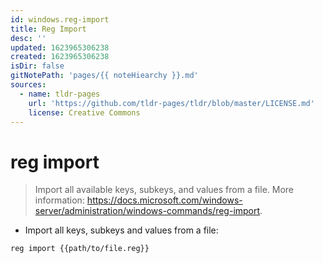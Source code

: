 ```yaml
---
id: windows.reg-import
title: Reg Import
desc: ''
updated: 1623965306238
created: 1623965306238
isDir: false
gitNotePath: 'pages/{{ noteHiearchy }}.md'
sources:
  - name: tldr-pages
    url: 'https://github.com/tldr-pages/tldr/blob/master/LICENSE.md'
    license: Creative Commons
---
```

# reg import

> Import all available keys, subkeys, and values from a file.
> More information: <https://docs.microsoft.com/windows-server/administration/windows-commands/reg-import>.

- Import all keys, subkeys and values from a file:

`reg import {{path/to/file.reg}}`

